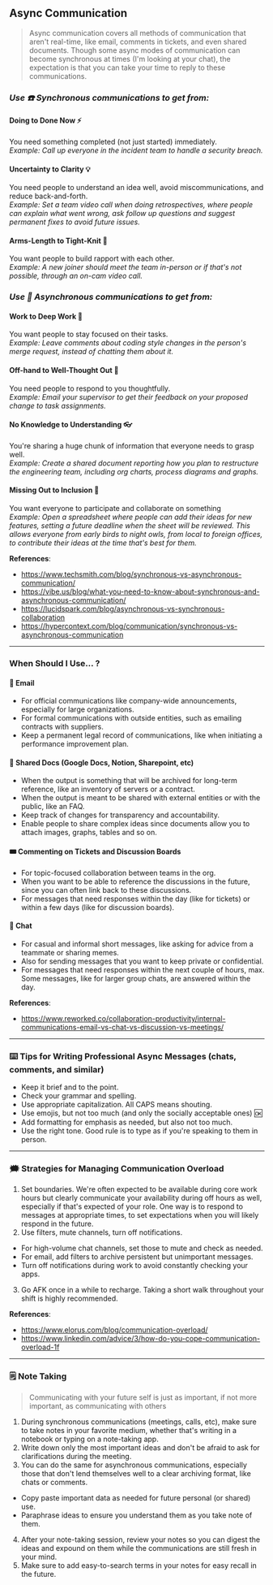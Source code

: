 ## Async Communication
> Async communication covers all methods of communication that aren't real-time, like email, comments in tickets, and even shared documents. Though some async modes of communication can become synchronous at times (I'm looking at your chat), the expectation is that you can take your time to reply to these communications.

### *Use ☎️ **Synchronous** communications to get from:*

#### Doing to Done Now ⚡
You need something completed (not just started) immediately.  
*Example: Call up everyone in the incident team to handle a security breach.*

#### Uncertainty to Clarity 💡
You need people to understand an idea well, avoid miscommunications, and reduce back-and-forth.  
*Example: Set a team video call when doing retrospectives, where people can explain what went wrong, ask follow up questions and suggest permanent fixes to avoid future issues.*

#### Arms-Length to Tight-Knit 👐
You want people to build rapport with each other.  
*Example: A new joiner should meet the team in-person or if that's not possible, through an on-cam video call.*

### *Use 📑 **Asynchronous** communications to get from:*

#### Work to Deep Work 🔬
You want people to stay focused on their tasks.  
*Example: Leave comments about coding style changes in the person's merge request, instead of chatting them about it.*

#### Off-hand to Well-Thought Out 💭
You need people to respond to you thoughtfully.  
*Example: Email your supervisor to get their feedback on your proposed change to task assignments.*

#### No Knowledge to Understanding 👓
You're sharing a huge chunk of information that everyone needs to grasp well.  
*Example: Create a shared document reporting how you plan to restructure the engineering team, including org charts, process diagrams and graphs.*

#### Missing Out to Inclusion 🚸
You want everyone to participate and collaborate on something  
*Example: Open a spreadsheet where people can add their ideas for new features, setting a future deadline when the sheet will be reviewed. This allows everyone from early birds to night owls, from local to foreign offices, to contribute their ideas at the time that's best for them.*


**References**:  
- https://www.techsmith.com/blog/synchronous-vs-asynchronous-communication/
- https://vibe.us/blog/what-you-need-to-know-about-synchronous-and-asynchronous-communication/
- https://lucidspark.com/blog/asynchronous-vs-synchronous-collaboration
- https://hypercontext.com/blog/communication/synchronous-vs-asynchronous-communication

******************

### When Should I Use... ?

#### 📩 Email
* For official communications like company-wide announcements, especially for large organizations.
* For formal communications with outside entities, such as emailing contracts with suppliers.
* Keep a permanent legal record of communications, like when initiating a performance improvement plan.

#### 📔 Shared Docs (Google Docs, Notion, Sharepoint, etc)
* When the output is something that will be archived for long-term reference, like an inventory of servers or a contract.
* When the output is meant to be shared with external entities or with the public, like an FAQ.
* Keep track of changes for transparency and accountability.
* Enable people to share complex ideas since documents allow you to attach images, graphs, tables and so on.

#### 🎟️ Commenting on Tickets and Discussion Boards
* For topic-focused collaboration between teams in the org.
* When you want to be able to reference the discussions in the future, since you can often link back to these discussions.
* For messages that need responses within the day (like for tickets) or within a few days (like for discussion boards).

#### 💬 Chat
* For casual and informal short messages, like asking for advice from a teammate or sharing memes.
* Also for sending messages that you want to keep private or confidential.
* For messages that need responses within the next couple of hours, max. Some messages, like for larger group chats, are answered within the day. 

**References**:  
- https://www.reworked.co/collaboration-productivity/internal-communications-email-vs-chat-vs-discussion-vs-meetings/

******************

### ⌨️ Tips for Writing Professional Async Messages (chats, comments, and similar)

* Keep it brief and to the point.
* Check your grammar and spelling.
* Use appropriate capitalization. All CAPS means shouting.
* Use emojis, but not too much (and only the socially acceptable ones) 🆗
* Add formatting for emphasis as needed, but also not too much.
* Use the right tone. Good rule is to type as if you're speaking to them in person.

******************

### 🗯️ Strategies for Managing Communication Overload 

1. Set boundaries. We're often expected to be available during core work hours but clearly communicate your availability during off hours as well, especially if that's expected of your role. One way is to respond to messages at appropriate times, to set expectations when you will likely respond in the future.
2. Use filters, mute channels, turn off notifications. 
* For high-volume chat channels, set those to mute and check as needed. 
* For email, add filters to archive persistent but unimportant messages. 
* Turn off notifications during work to avoid constantly checking your apps.
3. Go AFK once in a while to recharge. Taking a short walk throughout your shift is highly recommended.

**References**:  
- https://www.elorus.com/blog/communication-overload/
- https://www.linkedin.com/advice/3/how-do-you-cope-communication-overload-1f

******************

### 🗒️ Note Taking
> Communicating with your future self is just as important, if not more important, as communicating with others

1. During synchronous communications (meetings, calls, etc), make sure to take notes in your favorite medium, whether that's writing in a notebook or typing on a note-taking app.
2. Write down only the most important ideas and don't be afraid to ask for clarifications during the meeting.
3. You can do the same for asynchronous communications, especially those that don't lend themselves well to a clear archiving format, like chats or comments. 
* Copy paste important data as needed for future personal (or shared) use. 
* Paraphrase ideas to ensure you understand them as you take note of them.
4. After your note-taking session, review your notes so you can digest the ideas and expound on them while the communications are still fresh in your mind.
5. Make sure to add easy-to-search terms in your notes for easy recall in the future.